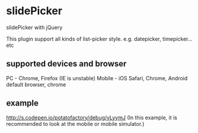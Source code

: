 # slidePicker
slidePicker with jQuery

This plugin support all kinds of list-picker style. 
e.g. datepicker, timepicker... etc

## supported devices and browser
PC - Chrome, Firefox (IE is unstable) 
Mobile - iOS Safari, Chrome, Android default browser, chrome

## example
http://s.codepen.io/potatofactory/debug/vLyymJ (In this example, it is recommended to look at the mobile or mobile simulator.)
